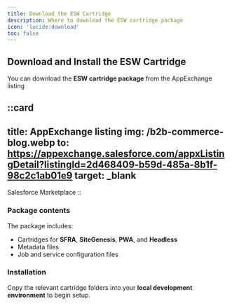 ```yaml
---
title: Download the ESW Cartridge
description: Where to download the ESW cartridge package
icon: 'lucide:download'
toc: false
---
```


## Download and Install the ESW Cartridge

You can download the **ESW cartridge package** from the AppExchange listing


::card
---
title: AppExchange listing
img: /b2b-commerce-blog.webp
to: https://appexchange.salesforce.com/appxListingDetail?listingId=2d468409-b59d-485a-8b1f-98c2c1ab01e9
target: _blank
---
Salesforce Marketplace
::



### Package contents
The package includes:

- Cartridges for **SFRA**, **SiteGenesis**, **PWA**, and **Headless**  
- Metadata files  
- Job and service configuration files  

### Installation
Copy the relevant cartridge folders into your **local development environment** to begin setup.
